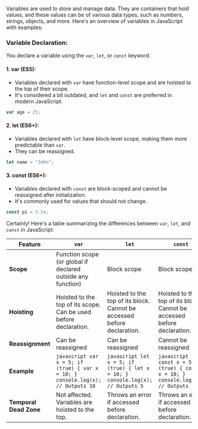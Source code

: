 Variables are used to store and manage data. They are containers that hold values, and these values can be of various data types, such as numbers, strings, objects, and more. Here's an overview of variables in JavaScript with examples:

### Variable Declaration:

You declare a variable using the `var`, `let`, or `const` keyword.

#### 1. **var (ES5):**
   - Variables declared with `var` have function-level scope and are hoisted to the top of their scope.
   - It's considered a bit outdated, and `let` and `const` are preferred in modern JavaScript.

   ```javascript
   var age = 25;
   ```

#### 2. **let (ES6+):**
   - Variables declared with `let` have block-level scope, making them more predictable than `var`.
   - They can be reassigned.

   ```javascript
   let name = "John";
   ```

#### 3. **const (ES6+):**
   - Variables declared with `const` are block-scoped and cannot be reassigned after initialization.
   - It's commonly used for values that should not change.

   ```javascript
   const pi = 3.14;
   ```
Certainly! Here's a table summarizing the differences between `var`, `let`, and `const` in JavaScript:


| Feature                | `var`                                  | `let`                                  | `const`                                |
|------------------------|----------------------------------------|----------------------------------------|----------------------------------------|
| **Scope**              | Function scope (or global if declared outside any function) | Block scope                            | Block scope                            |
| **Hoisting**           | Hoisted to the top of its scope. Can be used before declaration. | Hoisted to the top of its block. Cannot be accessed before declaration. | Hoisted to the top of its block. Cannot be accessed before declaration. |
| **Reassignment**       | Can be reassigned                       | Can be reassigned                       | Cannot be reassigned                   |
| **Example**            | ```javascript var x = 5; if (true) { var x = 10; } console.log(x); // Outputs 10 ``` | ```javascript let x = 5; if (true) { let x = 10; } console.log(x); // Outputs 5 ``` | ```javascript const x = 5; if (true) { const x = 10; } console.log(x); // Outputs 5 ``` |
| **Temporal Dead Zone** | Not affected. Variables are hoisted to the top. | Throws an error if accessed before declaration. | Throws an error if accessed before declaration. |
